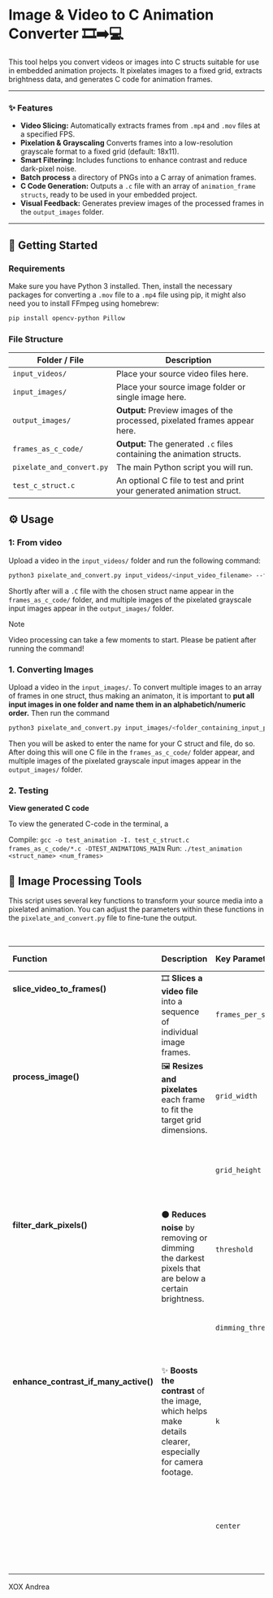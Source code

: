 # Image & Video to C Animation Converter 🎞️➡️💻
This tool helps you convert videos or images into C structs suitable for use in embedded animation projects. It pixelates images to a fixed grid, extracts brightness data, and generates C code for animation frames.

---

### ✨ Features
- **Video Slicing:** Automatically extracts frames from `.mp4` and `.mov` files at a specified FPS.
- **Pixelation & Grayscaling** Converts frames into a low-resolution grayscale format to a fixed grid (default: 18x11).
- **Smart Filtering:** Includes functions to enhance contrast and reduce dark-pixel noise.
- **Batch process** a directory of PNGs into a C array of animation frames.
- **C Code Generation:** Outputs a `.c` file with an array of `animation_frame structs`, ready to be used in your embedded project.
- **Visual Feedback:** Generates preview images of the processed frames in the `output_images` folder.

---
## 🚀 Getting Started
### Requirements
Make sure you have Python 3 installed. Then, install the necessary packages for converting a `.mov` file to a `.mp4` file using pip, it might also need you to install FFmpeg using homebrew:

```bash
pip install opencv-python Pillow
```
### File Structure
| Folder / File | Description |
| --- | --- |
| `input_videos/` | Place your source video files here. |
| `input_images/` | Place your source image folder or single image here. |
| `output_images/` | **Output:** Preview images of the processed, pixelated frames appear here. |
| `frames_as_c_code/` | **Output:** The generated `.c` files containing the animation structs. |
| `pixelate_and_convert.py` | The main Python script you will run. |
| `test_c_struct.c` | An optional C file to test and print your generated animation struct. |

## ⚙️ Usage

### 1: From video
Upload a video in the `input_videos/` folder and run the following command:
```bash
python3 pixelate_and_convert.py input_videos/<input_video_filename> --fps 30 --struct-name <struct_name>
```
Shortly after will a `.C` file with the chosen struct name appear in the `frames_as_c_code/` folder, and multiple images of the pixelated grayscale input images appear in the `output_images/` folder. 
>[!Note]
>Video processing can take a few moments to start. Please be patient after running the command!


### 1. Converting Images
Upload a video in the `input_images/`. To convert multiple images to an array of frames in one struct, thus making an animaton, it is important to **put all input images in one folder and name them in an alphabetich/numeric order.** Then run the command 

```bash
python3 pixelate_and_convert.py input_images/<folder_containing_input_pictures>
```
Then you will be asked to enter the name for your C struct and file, do so. After doing this will one C file in the `frames_as_c_code/` folder appear, and multiple images of the pixelated grayscale input images appear in the `output_images/` folder.

### 2. Testing 

**View generated C code**

To view the generated C-code in the terminal, a 

Compile: `gcc -o test_animation -I. test_c_struct.c frames_as_c_code/*.c -DTEST_ANIMATIONS_MAIN`
Run: `./test_animation <struct_name> <num_frames>`

<h2>🔧 Image Processing Tools</h2>
<p>This script uses several key functions to transform your source media into a pixelated animation. You can adjust the parameters within these functions in the <code>pixelate_and_convert.py</code> file to fine-tune the output.</p>
<br>

<table align="center">
    <thead>
        <tr>
            <th align="left" width="220px">Function</th>
            <th align="left" width="380px">Description</th>
            <th align="left" width="180px">Key Parameter</th>
            <th align="left" width="450px">Parameter Description</th>
            <th align="center" width="120px">Default Value</th>
        </tr>
    </thead>
    <tbody>
        <tr>
            <td rowspan="1" style="vertical-align: top;"><h4>slice_video_to_frames()</h4></td>
            <td rowspan="1" style="vertical-align: top;">🎞️ <strong>Slices a video file</strong> into a sequence of individual image frames.</td>
            <td><code>frames_per_second</code></td>
            <td>Controls how many frames are extracted for each second of video.</td>
            <td align="center"><code>30</code></td>
        </tr>
        <tr>
            <td rowspan="2" style="vertical-align: top;"><h4>process_image()</h4></td>
            <td rowspan="2" style="vertical-align: top;">🖼️ <strong>Resizes and pixelates</strong> each frame to fit the target grid dimensions.</td>
            <td><code>grid_width</code></td>
            <td>Sets the horizontal resolution (number of pixels wide) of the output.</td>
            <td align="center"><code>18</code></td>
        </tr>
        <tr>
            <td><code>grid_height</code></td>
            <td>Sets the vertical resolution (number of pixels high) of the output.</td>
            <td align="center"><code>11</code></td>
        </tr>
        <tr>
            <td rowspan="2" style="vertical-align: top;"><h4>filter_dark_pixels()</h4></td>
            <td rowspan="2" style="vertical-align: top;">⚫ <strong>Reduces noise</strong> by removing or dimming the darkest pixels that are below a certain brightness.</td>
            <td><code>threshold</code></td>
            <td>Any pixel with a brightness at or below this value will be turned off (set to 0).</td>
            <td align="center"><code>10</code></td>
        </tr>
        <tr>
            <td><code>dimming_threshold</code></td>
            <td>Pixels with brightness between <code>threshold</code> and this value will be dimmed.</td>
            <td align="center"><code>30</code></td>
        </tr>
        <tr>
            <td rowspan="2" style="vertical-align: top;"><h4>enhance_contrast_if_many_active()</h4></td>
            <td rowspan="2" style="vertical-align: top;">✨ <strong>Boosts the contrast</strong> of the image, which helps make details clearer, especially for camera footage.</td>
            <td><code>k</code></td>
            <td>Controls the steepness of the contrast curve. Higher values create stronger contrast.</td>
            <td align="center"><code>0.025</code></td>
        </tr>
        <tr>
            <td><code>center</code></td>
            <td>The midpoint of the brightness range where the contrast adjustment is centered.</td>
            <td align="center"><code>150.0</code></td>
        </tr>
    </tbody>
</table>


XOX Andrea

